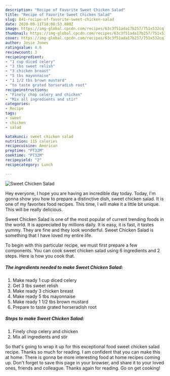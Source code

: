 ```yaml
---
description: "Recipe of Favorite Sweet Chicken Salad"
title: "Recipe of Favorite Sweet Chicken Salad"
slug: 841-recipe-of-favorite-sweet-chicken-salad
date: 2020-09-11T18:08:53.880Z
image: https://img-global.cpcdn.com/recipes/63c3f51ada17b257/751x532cq70/sweet-chicken-salad-recipe-main-photo.jpg
thumbnail: https://img-global.cpcdn.com/recipes/63c3f51ada17b257/751x532cq70/sweet-chicken-salad-recipe-main-photo.jpg
cover: https://img-global.cpcdn.com/recipes/63c3f51ada17b257/751x532cq70/sweet-chicken-salad-recipe-main-photo.jpg
author: Josie Jones
ratingvalue: 4.6
reviewcount: 3
recipeingredient:
- "1 cup diced celery"
- "3 tbs sweet relish"
- "3 chicken breast"
- "5 tbs mayonnaise"
- "1 1/2 tbs brown mustard"
- "to taste grated horseradish root"
recipeinstructions:
- "Finely chop celery and chicken"
- "Mix all ingredients and stir"
categories:
- Recipe
tags:
- sweet
- chicken
- salad

katakunci: sweet chicken salad 
nutrition: 115 calories
recipecuisine: American
preptime: "PT32M"
cooktime: "PT32M"
recipeyield: "2"
recipecategory: Lunch

---
```



![Sweet Chicken Salad](https://img-global.cpcdn.com/recipes/63c3f51ada17b257/751x532cq70/sweet-chicken-salad-recipe-main-photo.jpg)

Hey everyone, I hope you are having an incredible day today. Today, I'm gonna show you how to prepare a distinctive dish, sweet chicken salad. It is one of my favorites food recipes. This time, I will make it a little bit unique. This will be really delicious.



Sweet Chicken Salad is one of the most popular of current trending foods in the world. It is appreciated by millions daily. It is easy, it is fast, it tastes yummy. They are fine and they look wonderful. Sweet Chicken Salad is something that I have loved my entire life.


To begin with this particular recipe, we must first prepare a few components. You can cook sweet chicken salad using 6 ingredients and 2 steps. Here is how you cook that.

<!--inarticleads1-->

##### The ingredients needed to make Sweet Chicken Salad:

1. Make ready 1 cup diced celery
1. Get 3 tbs sweet relish
1. Make ready 3 chicken breast
1. Make ready 5 tbs mayonnaise
1. Make ready 1 1/2 tbs brown mustard
1. Prepare to taste grated horseradish root




<!--inarticleads2-->

##### Steps to make Sweet Chicken Salad:

1. Finely chop celery and chicken
1. Mix all ingredients and stir




So that's going to wrap it up for this exceptional food sweet chicken salad recipe. Thanks so much for reading. I am confident that you can make this at home. There is gonna be more interesting food at home recipes coming up. Don't forget to save this page in your browser, and share it to your loved ones, friends and colleague. Thanks again for reading. Go on get cooking!
